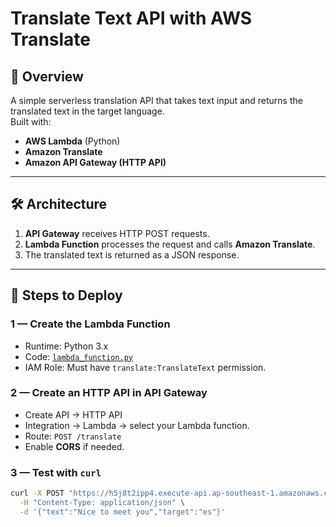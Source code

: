 # Translate Text API with AWS Translate

## 📌 Overview
A simple serverless translation API that takes text input and returns the translated text in the target language.  
Built with:
- **AWS Lambda** (Python)
- **Amazon Translate**
- **Amazon API Gateway (HTTP API)**

---

## 🛠️ Architecture
1. **API Gateway** receives HTTP POST requests.
2. **Lambda Function** processes the request and calls **Amazon Translate**.
3. The translated text is returned as a JSON response.

---

## 🚀 Steps to Deploy

### 1 — Create the Lambda Function
- Runtime: Python 3.x
- Code: [`lambda_function.py`](lambda_function.py)
- IAM Role: Must have `translate:TranslateText` permission.

### 2 — Create an HTTP API in API Gateway
- Create API → HTTP API
- Integration → Lambda → select your Lambda function.
- Route: `POST /translate`
- Enable **CORS** if needed.

### 3 — Test with `curl`
```bash
curl -X POST "https://h5j8t2ipp4.execute-api.ap-southeast-1.amazonaws.com/translate" \
  -H "Content-Type: application/json" \
  -d '{"text":"Nice to meet you","target":"es"}'

